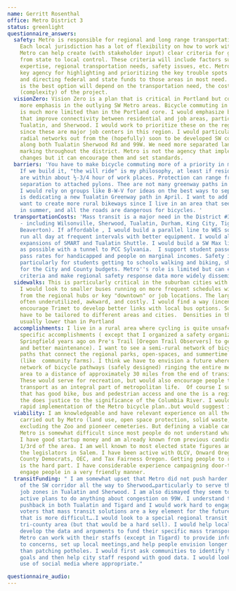 ```yaml
---
name: Gerritt Rosenthal
office: Metro District 3
status: greenlight
questionnaire_answers:
  safety: Metro is responsible for regional and long range transportation planning.
    Each local jurisdiction has a lot of flexibility on how to work with ODOT. However,
    Metro can help create (with stakeholder input) clear criteria for guiding transitions
    from state to local control. These criteria will include factors such as local
    expertise, regional transportation needs, safety issues, etc. Metro also is the
    key agency for highlighting and prioritizing the key trouble spots regionally
    and directing federal and state funds to those areas in most need. Whether hand-over
    is the best option will depend on the transportation need, the cost, and the type
    (complexity) of the project.
  visionZero: Vision Zero is a plan that is critical in Portland but could also stand
    more emphasis in the outlying SW Metro areas. Bicycle commuting in District 3
    is much more limited than in the Portland core. I would emphasize bicycle routes
    that improve connectivity between residential and job areas, particularly in Tigard,
    Tualatin, and Sherwood. I would work to prioritize these on the regional level
    since these are major job centers in this region. I would particularly stress
    radial networks out from the (hopefully) soon to be developed SW corridor and
    along both Tualatin Sherwood Rd and 99W. We need more separated lanes and better
    marking throughout the district. Metro is not the agency that implements those
    changes but it can encourage them and set standards.
  barriers: 'You have to make bicycle commuting more of a priority in more areas.
    If we build it, "the will ride" is my philosophy, at least if residential areas
    are within about ½-3/4 hour of work places. Protection can range from complete
    separation to attached pylons. Thee are not many greenway paths in my area so
    I would rely on groups like B-W-V for ideas on the best ways to separate. Tualatin
    is dedicating a new Tualatin Greenway path in April. I want to add that I also
    want to create more rural bikeways since I live in an area that sees many riders
    in summer, and all the roads are dangerous for bicycles. '
  transportationCosts: 'Mass transit is a major need in the District #3 area (SW
    - including Wilsonville, Sherwood, Tualatin, Durham, King City, Tigard, and S
    Beaverton). If affordable , I would build a parallel line to WES so trains could
    run all day at frequent intervals with better equipment. I would also support
    expansions of SMART and Tualatin Shuttle. I would build a SW Max line as quickly
    as possible with a tunnel to PCC Sylvania.  I support student passes, and special
    pass rates for handicapped and people on marginal incomes. Safety improvements,
    particularly for students getting to schools walking and biking, should be a priority
    for the City and County budgets. Metro''s role is limited but can encourage standard
    criteria and make regional safety response data more widely disseminated.'
  sidewalks: This is particularly critical in the suburban cities with lower densities.
    I would look to smaller buses running on more frequent schedules with radial systems
    from the regional hubs or key "downtown" or job locations. The large buses are
    often underutilized, awkward, and costly. I would find a way (incentives?) to
    encourage Trimet to develop better links with local bus options. Solutions would
    have to be tailored to different areas and cities.  Densities in these areas are
    usually lower than in Portland
  accomplishments: I live in a rural area where cycling is quite unsafe. I have no
    specific accomplishments ( except that I organized a safety organization in Eugene/
    Springfield years ago on Pre's Trail [Oregon Trail Observers] to get lighting
    and better maintenance). I want to see a semi-rural network of bicycle lanes and/or
    paths that connect the regional parks, open-spaces, and summertime destinations
    (like  community farms). I think we have to envision a future where there is a
    network of bicycle pathways (safely designed) ringing the entire metropolitan
    area to a distance of approximately 30 miles from the end of transit service hubs.
    These would serve for recreation, but would also encourage people to see bike
    transport as an integral part of metropolitan life.  Of course I support a  CRC
    that has good bike, bus and pedestrian access and one the is a regional landmark
    the does justice to the significance of the Columbia River. I would strongly support
    rapid implementation of the Metro bicycle plan..but would suggest it be more extensive.
  viability: I am knowledgeable and have relevant experience on all the major activities
    carried out by Metro (land use, open space protection, solid waste, transportation),
    excluding the Zoo and pioneer cemeteries. But defining a viable candidacy for
    Metro is somewhat difficult since most people do not understand what Metro does.
    I have good startup money and am already known from previous candidacies in about
    1/3rd of the area. I am well known to most elected state figures and to most of
    the legislators in Salem. I have been active with OLCV, Onward Oregon, Washington
    County Democrats, OEC, and Tax Fairness Oregon. Getting people to read the qualifications
    is the hard part. I have considerable experience campaigning door-to-door and
    engage people in a very friendly manner.
  transitFunding: " I am somewhat upset that Metro did not push harder for extension
    of the SW corridor all the way to Sherwood…particularly to serve the industrial
    job zones in Tualatin and Sherwood. I am also dismayed they seem to have dropped
    active plans to do anything about congestion on 99W. I understand there is a NIMBY
    pushback in both Tualatin and Tigard and I would work hard to engage and convince
    voters that mass transit solutions are a key element for the future. As for funding,
    that is more difficult….I would look to a special regional transit tax in the
    tri-county area (but that would be a hard sell). I would help local jurisdictions
    develop the data and arguments to fund their specific mass transportation plans.
    Metro can work with their staffs (except in Tigard) to provide information, respond
    to concerns, set up local meetings,and help people envision longer term goals
    than patching potholes. I would first ask communities to identify their transportation
    goals and then help city staff respond with good data. I would look to extensive
    use of social media where appropriate."

questionnaire_audio:
---
```

